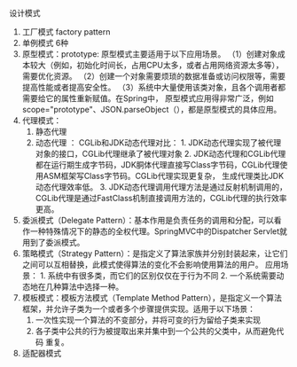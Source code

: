 设计模式
1. 工厂模式 factory pattern
2. 单例模式 6种 
3. 原型模式：prototype: 原型模式主要适用于以下应用场景。
    （1）创建对象成本较大（例如，初始化时间长，占用CPU太多，或者占用网络资源太多等），需要优化资源。
    （2）创建一个对象需要烦琐的数据准备或访问权限等，需要提高性能或者提高安全性。
    （3）系统中大量使用该类对象，且各个调用者都需要给它的属性重新赋值。在Spring中，
        原型模式应用得非常广泛，例如scope="prototype"、JSON.parseObject（），都是原型模式的具体应用。
4. 代理模式：
    1. 静态代理
    2. 动态代理 ：
        CGLib和JDK动态代理对比：
            1. JDK动态代理实现了被代理对象的接口，CGLib代理继承了被代理对象
            2. JDK动态代理和CGLib代理都在运行期生成字节码，JDK胴体代理直接写Class字节码，CGLib代理使用ASM框架写Class字节码。CGLib代理实现更复杂，
               生成代理类比JDK动态代理效率低。
            3. JDK动态代理调用代理方法是通过反射机制调用的，CGLib代理是通过FastClass机制直接调用方法的，CGLib代理的执行效率更高。
5. 委派模式（Delegate Pattern）：基本作用是负责任务的调用和分配，可以看作一种特殊情况下的静态的全权代理。SpringMVC中的Dispatcher Servlet就用到了委派模式。    
6. 策略模式（Strategy Pattern）：是指定义了算法家族并分别封装起来，让它们之间可以互相替换，此模式使得算法的变化不会影响使用算法的用户。
    应用场景：
        1. 系统中有很多类，而它们的区别仅仅在于行为不同
        2. 一个系统需要动态地在几种算法中选择一种。   
7. 模板模式：模板方法模式（Template Method Pattern），是指定义一个算法框架，并允许子类为一个或者多个步骤提供实现。适用于以下场景：
    1. 一次性实现一个算法的不变部分，并将可变的行为留给子类来实现
    2. 各子类中公共的行为被提取出来并集中到一个公共的父类中，从而避免代码 重复。
8. 适配器模式